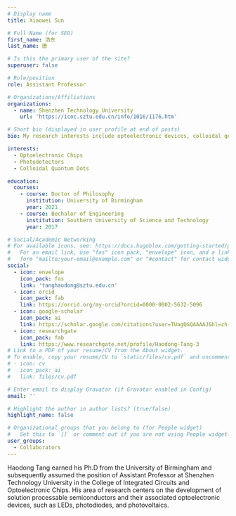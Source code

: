 ```yaml
---
# Display name
title: Xiaowei Sun

# Full Name (for SEO)
first_name: 浩东
last_name: 唐

# Is this the primary user of the site?
superuser: false

# Role/position
role: Assistant Professor

# Organizations/Affiliations
organizations:
  - name: Shenzhen Technology University
    url: 'https://icoc.sztu.edu.cn/info/1016/1176.htm'

# Short bio (displayed in user profile at end of posts)
bio: My research interests include optoelectronic devices, colloidal quantum dots and CMOS image sensors.

interests:
  - Optoelectronic Chips
  - Photodetectors
  - Colloidal Quantum Dots

education:
  courses:
    - course: Doctor of Philosophy
      institution: University of Birmingham
      year: 2021
    - course: Bechalor of Engineering
      institution: Southern University of Science and Technology
      year: 2017

# Social/Academic Networking
# For available icons, see: https://docs.hugoblox.com/getting-started/page-builder/#icons
#   For an email link, use "fas" icon pack, "envelope" icon, and a link in the
#   form "mailto:your-email@example.com" or "#contact" for contact widget.
social:
  - icon: envelope
    icon_pack: fas
    link: 'tanghaodong@sztu.edu.cn'
  - icon: orcid
    icon_pack: fab
    link: https://orcid.org/my-orcid?orcid=0000-0002-5632-5096
  - icon: google-scholar
    icon_pack: ai
    link: https://scholar.google.com/citations?user=TUagQGQAAAAJ&hl=zh-CN
  - icon: researchgate
    icon_pack: fab
    link: https://www.researchgate.net/profile/Haodong-Tang-3
# Link to a PDF of your resume/CV from the About widget.
# To enable, copy your resume/CV to `static/files/cv.pdf` and uncomment the lines below.
# - icon: cv
#   icon_pack: ai
#   link: files/cv.pdf

# Enter email to display Gravatar (if Gravatar enabled in Config)
email: ''

# Highlight the author in author lists? (true/false)
highlight_name: false

# Organizational groups that you belong to (for People widget)
#   Set this to `[]` or comment out if you are not using People widget.
user_groups:
  - Collaborators
---
```


Haodong Tang earned his Ph.D from the University of Birmingham and subsequently assumed the position of Assistant Professor at Shenzhen Technology University in the College of Integrated Circuits and Optoelectronic Chips. His area of research centers on the development of solution processable semiconductors and their associated optoelectronic devices, such as LEDs, photodiodes, and photovoltaics.

